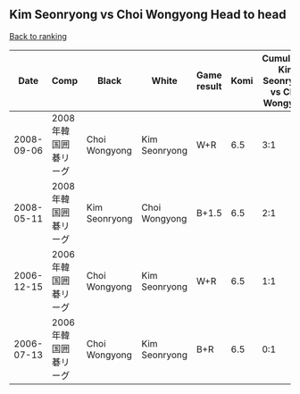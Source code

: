 ## Kim Seonryong vs Choi Wongyong Head to head

[Back to ranking](../../index.md)




| **Date** | **Comp** | **Black** | **White** | **Game result** | **Komi** | **Cumulative Kim Seonryong vs Choi Wongyong** | **Kim Seonryong streak** | **Choi Wongyong streak** | 
| --- | --- | --- | --- | --- | --- | --- | --- | --- |
| 2008-09-06 | 2008年韓国囲碁リーグ | Choi Wongyong | Kim Seonryong | W+R | 6.5 | 3:1 | 3 | 0 | 
| 2008-05-11 | 2008年韓国囲碁リーグ | Kim Seonryong | Choi Wongyong | B+1.5 | 6.5 | 2:1 | 2 | 0 | 
| 2006-12-15 | 2006年韓国囲碁リーグ | Choi Wongyong | Kim Seonryong | W+R | 6.5 | 1:1 | 1 | 0 | 
| 2006-07-13 | 2006年韓国囲碁リーグ | Choi Wongyong | Kim Seonryong | B+R | 6.5 | 0:1 | 0 | 1 |




